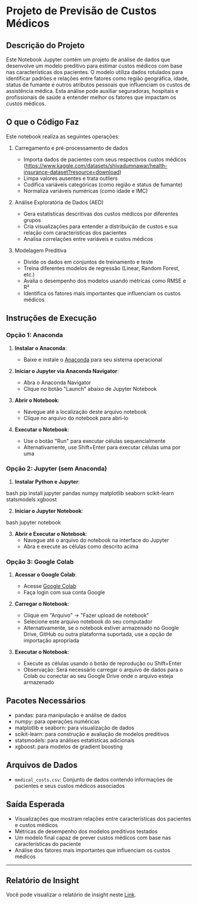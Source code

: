 # Projeto de Previsão de Custos Médicos

## Descrição do Projeto
Este Notebook Jupyter contém um projeto de análise de dados que desenvolve um modelo preditivo para estimar custos médicos com base nas características dos pacientes. O modelo utiliza dados rotulados para identificar padrões e relações entre fatores como região geográfica, idade, status de fumante e outros atributos pessoais que influenciam os custos de assistência médica. Esta análise pode auxiliar seguradoras, hospitais e profissionais de saúde a entender melhor os fatores que impactam os custos médicos.

## O que o Código Faz
Este notebook realiza as seguintes operações:
1. Carregamento e pré-processamento de dados
    - Importa dados de pacientes com seus respectivos custos médicos (https://www.kaggle.com/datasets/shivadumnawar/health-insurance-dataset?resource=download)
    - Limpa valores ausentes e trata outliers
    - Codifica variáveis categóricas (como região e status de fumante)
    - Normaliza variáveis numéricas (como idade e IMC)

2. Análise Exploratória de Dados (AED)
    - Gera estatísticas descritivas dos custos médicos por diferentes grupos
    - Cria visualizações para entender a distribuição de custos e sua relação com características dos pacientes
    - Analisa correlações entre variáveis e custos médicos

3. Modelagem Preditiva
    - Divide os dados em conjuntos de treinamento e teste
    - Treina diferentes modelos de regressão (Linear, Random Forest, etc.)
    - Avalia o desempenho dos modelos usando métricas como RMSE e R²
    - Identifica os fatores mais importantes que influenciam os custos médicos

## Instruções de Execução

### Opção 1: Anaconda

1. **Instalar o Anaconda**:
    - Baixe e instale o [Anaconda](https://www.anaconda.com/download) para seu sistema operacional

2. **Iniciar o Jupyter via Anaconda Navigator**:
    - Abra o Anaconda Navigator
    - Clique no botão "Launch" abaixo de Jupyter Notebook

3. **Abrir o Notebook**:
    - Navegue até a localização deste arquivo notebook
    - Clique no arquivo do notebook para abri-lo

4. **Executar o Notebook**:
    - Use o botão "Run" para executar células sequencialmente
    - Alternativamente, use Shift+Enter para executar células uma por uma

### Opção 2: Jupyter (sem Anaconda)

1. **Instalar Python e Jupyter**:

bash
pip install jupyter pandas numpy matplotlib seaborn scikit-learn statsmodels xgboost





2. **Iniciar o Jupyter Notebook**:

bash
jupyter notebook





3. **Abrir e Executar o Notebook**:
    - Navegue até o arquivo do notebook na interface do Jupyter
    - Abra e execute as células como descrito acima

### Opção 3: Google Colab

1. **Acessar o Google Colab**:
    - Acesse [Google Colab](https://colab.research.google.com/)
    - Faça login com sua conta Google

2. **Carregar o Notebook**:
    - Clique em "Arquivo" → "Fazer upload de notebook"
    - Selecione este arquivo notebook do seu computador
    - Alternativamente, se o notebook estiver armazenado no Google Drive, GitHub ou outra plataforma suportada, use a opção de importação apropriada

3. **Executar o Notebook**:
    - Execute as células usando o botão de reprodução ou Shift+Enter
    - Observação: Será necessário carregar o arquivo de dados para o Colab ou conectar ao seu Google Drive onde o arquivo esteja armazenado

## Pacotes Necessários
- pandas: para manipulação e análise de dados
- numpy: para operações numéricas
- matplotlib e seaborn: para visualização de dados
- scikit-learn: para construção e avaliação de modelos preditivos
- statsmodels: para análises estatísticas adicionais
- xgboost: para modelos de gradient boosting

## Arquivos de Dados
- `medical_costs.csv`: Conjunto de dados contendo informações de pacientes e seus custos médicos associados

## Saída Esperada
- Visualizações que mostram relações entre características dos pacientes e custos médicos
- Métricas de desempenho dos modelos preditivos testados
- Um modelo final capaz de prever custos médicos com base nas características do paciente
- Análise dos fatores mais importantes que influenciam os custos médicos

---

## Relatório de Insight

Você pode visualizar o relatório de insight neste [Link](report/insight.md).